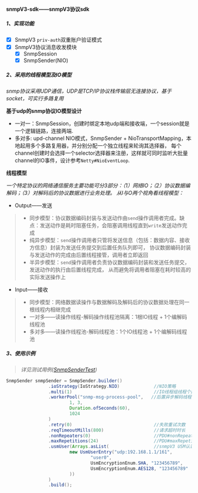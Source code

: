 #### snmpV3-sdk——snmpV3协议sdk
##### 1、实现功能
- [x]  SnmpV3 `priv-auth`双重账户验证模式
- [x] SnmpV3协议消息收发模块
  - [x] SnmpSession
  - [x] SnmpSender(NIO)
  
##### 2、采用的线程模型及IO模型
*snmp协议采用UDP通信，UDP是TCP/IP协议栈传输层无连接协议，基于socket，可实行多路复用*

**基于udp的snmp协议IO模型设计**

* 一对一：SnmpSession，创建时绑定本地udp端和接收端，一个session就是一个逻辑链路，连接两端.
* 多对多: upd-channel NIO模式，SnmpSender + NioTransportMapping，本地起用多个多路复用器，并分别分配一个独立线程来轮询其选择器，
每个channel创建时会选择一个selector选择器来注册，这样就可同时监听大批量channel的IO事件，设计参考`Netty#NioEventLoop`.

**线程模型**

*一个特定协议的网络通信服务主要功能可分3部分：（1）网络IO；（2）协议数据编解码；（3）对解码后的协议数据进行业务处理。*
*从I与O两个视角看线程模型：*

* Output——发送

> * 同步模型：协议数据编码封装与发送动作由`send`操作调用者完成。缺点：发送动作是耗时阻塞任务，会阻塞调用线程直到`write`发送动作完成
> * 纯异步模型：`send`操作调用者只管将发送信息（包括：数据内容、接收方信息）封装为发送任务提交到后置任务队列即可，
>协议数据编码封装与发送动作的完成由后置线程接管，调用者立即返回
> * 半异步模型：`send`操作调用者负责协议数据编码封装和发送任务提交，发送动作的执行由后置线程完成，
>从而避免将调用者阻塞在耗时较高的实际发送操作上

* Input——接收

> * 同步模型：网络数据读操作与数据解码及解码后的协议数据处理在同一根线程内相继完成
> * 一对多——读操作线程-解码操作线程池隔离：1根IO线程 + 1个编解码线程池
> * 多对多——读操作线程池-解码线程池：1个IO线程池 + 1个编解码线程池

##### 3、使用示例
> *详见测试用例([SnmpSenderTest](src/test/java/io/snmp/sdk/core/sender/SnmpSenderTest.java))*
```java
SnmpSender snmpSender = SnmpSender.builder()
                .ioStrategy(IoStrategy.NIO)             //NIO策略
                .multi(1)                               //IO线程组线程个数（决定起多少selector选择器）
                .workerPool("snmp-msg-process-pool",   //后置异步解码线程池
                        1, 3,
                        Duration.ofSeconds(60),
                        1024
                )
                .retry(0)                               //失败重试次数
                .reqTimeoutMills(800)                   //请求超时时长
                .nonRepeaters(0)                        //PDU#nonRepeaters,保持默认0
                .maxRepetitions(24)                     //PDU#maxRepetitions
                .usmUser(Arrays.asList(                 //snmpV3 USM认证账户信息注册
                        new UsmUserEntry("udp:192.168.1.1/161",
                                "user0",
                                UsmEncryptionEnum.SHA, "123456789",
                                UsmEncryptionEnum.AES128, "123456789"
                        ))
                )
                .build();
```
